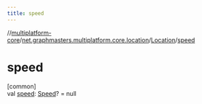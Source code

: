 ```yaml
---
title: speed
---
```

//[multiplatform-core](../../../index.html)/[net.graphmasters.multiplatform.core.location](../index.html)/[Location](index.html)/[speed](speed.html)



# speed



[common]\
val [speed](speed.html): [Speed](../../net.graphmasters.multiplatform.core.units/-speed/index.html)? = null




